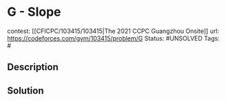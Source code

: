 # G - Slope

contest: [[CFICPC/103415/103415|The 2021 CCPC Guangzhou Onsite]]
url: https://codeforces.com/gym/103415/problem/G
Status: #UNSOLVED
Tags: #

## Description

## Solution

